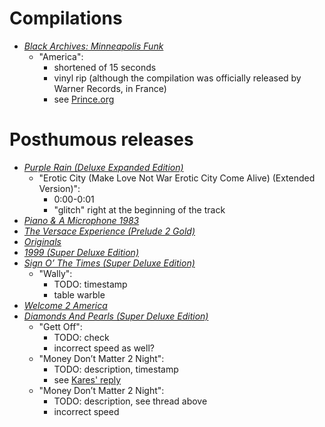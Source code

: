# Compilations

* [*Black Archives: Minneapolis Funk*](https://princevault.com/index.php?title=Album:_Black_Archives:_Minneapolis_Funk)
  * "America":
    * shortened of 15 seconds
    * vinyl rip (although the compilation was officially released by Warner Records, in France)
    * see [Prince.org](https://prince.org/msg/7/471025)

# Posthumous releases

* [*Purple Rain (Deluxe Expanded Edition)*](https://princevault.com/index.php?title=Album:_Purple_Rain_Deluxe)
  * "Erotic City (Make Love Not War Erotic City Come Alive) (Extended Version)":
    * 0:00-0:01
    * "glitch" right at the beginning of the track
* [*Piano & A Microphone 1983*](https://princevault.com/index.php?title=Album:_Piano_%26_A_Microphone_1983)
* [*The Versace Experience (Prelude 2 Gold)*](https://princevault.com/index.php?title=Album:_The_Versace_Experience_(Prelude_2_Gold))
* [*Originals*](https://princevault.com/index.php?title=Album:_Originals)
* [*1999 (Super Deluxe Edition)*](https://princevault.com/index.php?title=Album:_1999_Deluxe)
* [*Sign O’ The Times (Super Deluxe Edition)*](https://princevault.com/index.php?title=Album:_Sign_O%E2%80%99_The_Times_Deluxe)
  * "Wally":
    * TODO: timestamp 
    * table warble
* [*Welcome 2 America*](https://princevault.com/index.php?title=Album:_Welcome_2_America)
* [*Diamonds And Pearls (Super Deluxe Edition)*](https://princevault.com/index.php?title=Album:_Diamonds_And_Pearls_SuperDeluxe)
  * "Gett Off":
    * TODO: check 
    * incorrect speed as well?
  * "Money Don’t Matter 2 Night":
    * TODO: description, timestamp 
    * see [Kares' reply](https://prince.org/msg/7/470977?&pg=2)
  * "Money Don’t Matter 2 Night":
    * TODO: description, see thread above 
    * incorrect speed
